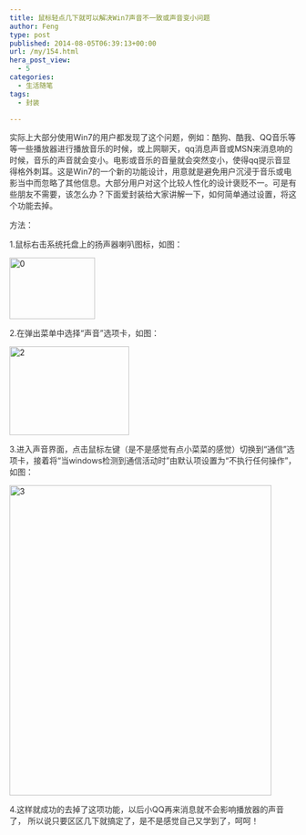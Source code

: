 ```yaml
---
title: 鼠标轻点几下就可以解决Win7声音不一致或声音变小问题
author: Feng
type: post
published: 2014-08-05T06:39:13+00:00
url: /my/154.html
hera_post_view:
  - 5
categories:
  - 生活随笔
tags:
  - 封装

---
```

<p style="color: #333333;">
  实际上大部分使用Win7的用户都发现了这个问题，例如：酷狗、酷我、QQ音乐等等一些播放器进行播放音乐的时候，或上网聊天，qq消息声音或MSN来消息响的时候，音乐的声音就会变小。电影或音乐的音量就会突然变小，使得qq提示音显得格外刺耳。这是Win7的一个新的功能设计，用意就是避免用户沉浸于音乐或电影当中而忽略了其他信息。大部分用户对这个比较人性化的设计褒贬不一。可是有些朋友不需要，该怎么办？下面爱封装给大家讲解一下，如何简单通过设置，将这个功能去掉。
</p>

<p style="color: #333333;">
  方法：
</p>

<p style="color: #333333;">
  1.鼠标右击系统托盘上的扬声器喇叭图标，如图：
</p>

<p style="color: #333333;">
  <a href="http://uu126.cn/wp-content/uploads/2014/08/0.jpg"><img loading="lazy" decoding="async" class="alignnone size-full wp-image-1118" src="http://uu126.cn/wp-content/uploads/2014/08/0.jpg" alt="0" width="150" height="108" /></a>
</p>

<p style="color: #333333;">
  <p style="color: #333333;">
    2.在弹出菜单中选择“声音”选项卡，如图：
  </p>
  
  <p style="color: #333333;">
    <a href="http://uu126.cn/wp-content/uploads/2014/08/2.jpg"><img loading="lazy" decoding="async" class="alignnone size-full wp-image-1119" src="http://uu126.cn/wp-content/uploads/2014/08/2.jpg" alt="2" width="210" height="156" /></a>
  </p>
  
  <p style="color: #333333;">
    3.进入声音界面，点击鼠标左键（是不是感觉有点小菜菜的感觉）切换到“通信”选项卡，接着将“当windows检测到通信活动时”由默认项设置为“不执行任何操作”，如图：
  </p>
  
  <p style="color: #333333;">
    <a href="http://uu126.cn/wp-content/uploads/2014/08/3.jpg"><img loading="lazy" decoding="async" class="alignnone size-full wp-image-1120" src="http://uu126.cn/wp-content/uploads/2014/08/3.jpg" alt="3" width="460" height="545" /></a>
  </p>
  
  <p style="color: #333333;">
    4.这样就成功的去掉了这项功能，以后小QQ再来消息就不会影响播放器的声音了， 所以说只要区区几下就搞定了，是不是感觉自己又学到了，呵呵！
  </p>